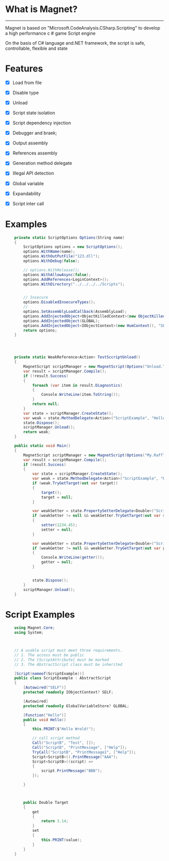 # What is Magnet?
--------------
Magnet is based on "Microsoft.CodeAnalysis.CSharp.Scripting" to develop a high performance c # game Script engine

On the basis of C# language and.NET framework, the script is safe, controllable, flexible and state

# Features

- [x] Load from file
- [x] Disable type
- [x] Unload 
- [x] Script state isolation
- [x] Script dependency injection
- [x] Debugger and braek;
- [x] Output assembly
- [x] References assembly
- [x] Generation method delegate
- [x] Illegal API detection
- [x] Global variable
- [x] Expandability
- [x] Script inter call



# Examples

``` csharp
    private static ScriptOptions Options(String name)
    {
        ScriptOptions options = new ScriptOptions();
        options.WithName(name);
        options.WithOutPutFile("123.dll");
        options.WithDebug(false);

        // options.WithRelease();
        options.WithAllowAsync(false);
        options.AddReferences<LoginContext>();
        options.WithDirectory("../../../../Scripts");


        // Insecure
        options.DisabledInsecureTypes();
        //
        options.SetAssemblyLoadCallback(AssemblyLoad);
        options.AddInjectedObject<ObjectKilledContext>(new ObjectKilledContext());
        options.AddInjectedObject(GLOBAL);
        options.AddInjectedObject<IObjectContext>(new HumContext(), "SELF");
        return options;
    }




    private static WeakReference<Action> TestSccriptUnload()
    {
        MagnetScript scriptManager = new MagnetScript(Options("Unload.Test"));
        var result = scriptManager.Compile();
        if (!result.Success)
        {
            foreach (var item in result.Diagnostics)
            {
                Console.WriteLine(item.ToString());
            }
            return null;
        }
        var state = scriptManager.CreateState();
        var weak = state.MethodDelegate<Action>("ScriptExample", "Hello");
        state.Dispose();
        scriptManager.Unload();
        return weak;
    }

    public static void Main()
    {
        MagnetScript scriptManager = new MagnetScript(Options("My.Raffler"));
        var result = scriptManager.Compile();
        if (result.Success)
        {
            var state = scriptManager.CreateState();
            var weak = state.MethodDelegate<Action>("ScriptExample", "Hello");
            if (weak.TryGetTarget(out var target))
            {
                target();
                target = null;
            }

            var weakSetter = state.PropertySetterDelegate<Double>("ScriptExample", "Target");
            if (weakSetter != null && weakSetter.TryGetTarget(out var setter))
            {
                setter(1234.45);
                setter = null;
            }

            var weakGetter = state.PropertyGetterDelegate<Double>("ScriptExample", "Target");
            if (weakGetter != null && weakGetter.TryGetTarget(out var getter))
            {
                Console.WriteLine(getter());
                getter = null;
            }


            state.Dispose();
        }
        scriptManager.Unload();
    }


```


# Script Examples

``` csharp
    using Magnet.Core;
    using System;



    // A usable script must meet three requirements.
    // 1. The access must be public
    // 2. The [ScriptAttribute] must be marked
    // 3. The AbstractScript class must be inherited

    [Script(nameof(ScriptExample))]
    public class ScriptExample : AbstractScript
    {
        [Autowired("SELF")]
        protected readonly IObjectContext? SELF;

        [Autowired]
        protected readonly GlobalVariableStore? GLOBAL;

        [Function("Hello")]
        public void Hello()
        {
            this.PRINT($"Hello Wrold!");

            // call script method
            Call("ScriptB", "Test", []);
            Call("ScriptB", "PrintMessage", ["Help"]);
            TryCall("ScriptB", "PrintMessage1", ["Help"]);
            Script<ScriptB>().PrintMessage("AAA");
            Script<ScriptB>((script) =>
            {
                script.PrintMessage("BBB");
            });

        }



        public Double Target
        {
            get
            {
                return 3.14;
            }
            set
            {
                this.PRINT(value);
            }
        }
    }
```
